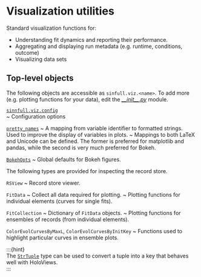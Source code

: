 # Visualization utilities

Standard visualization functions for:

- Understanding fit dynamics and reporting their performance.
- Aggregating and displaying run metadata (e.g. runtime, conditions, outcome)
- Visualizing data sets

## Top-level objects

The following objects are accessible as `sinfull.viz.<name>`. To add more (e.g. plotting functions for your data), edit the [*\_\_init\_\_.py*](./__init__.py) module.

[`sinnfull.viz.config`](./config)  
~ Configuration options

[`pretty_names`](./config)
~ A mapping from variable identifier to formatted strings. Used to improve the display of variables in plots.
~ Mappings to both LaTeX and Unicode can be defined. The former is preferred for matplotlib and pandas, while the second is very much preferred for Bokeh.

[`BokehOpts`](./config)
~ Global defaults for Bokeh figures.

The following types are provided for inspecting the record store.

`RSView`
~ Record store viewer.

`FitData`
~ Collect all data required for plotting.
~ Plotting functions for individual elements (curves for single fits).

`FitCollection`
~ Dictionary of `FitData` objects.
~ Plotting functions for ensembles of records (from individual elements).

`ColorEvolCurvesByMaxL`, `ColorEvolCurvesByInitKey`
~ Functions used to highlight particular curves in ensemble plots.

:::{hint}  
The [`StrTuple`](./typing_) type can be used to convert a tuple into a key that behaves well with HoloViews.  
:::
